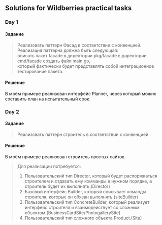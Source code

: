 ## Solutions for Wildberries practical tasks 
### Day 1  
#### Задание  
> Реализовать паттерн Фасад в соответствии с конвенцией.  
> Реализация паттерна должна быть следующая:  
> описать пакет facade в директории pkg/facade в директории cmd/facade создать файл main.go,  
> который фактически будет представлять собой интеграционное тестирование пакета.  

#### Решение  
В моём примере реализован интерфейс Planner, через который можно составить план на испытательный срок.


### Day 2
#### Задание
> Реализовать паттерн строитель в соответствии с конвенцией

#### Решение
В моём примере реализован строитель простых сайтов.  
> Для реализации потребуется:
> 1. Пользовательский тип Director, который будет распоряжаться строителем и отдавать ему комманды в нужном порядке, а строитель будет их выполнять.(Director)
> 2. Базовый интерфейс Builder, который описывает команды строителя, которые он обязан выполнять.(siteBuilder)
> 3. Пользовательский тип ConcreteBuilder, который реализует интерфейс строителя и взаимодействует со сложным объектом.(BusinessCardSite/PhotogallerySite)
> 4. Пользовательский тип сложного объекта Product.(Site)
